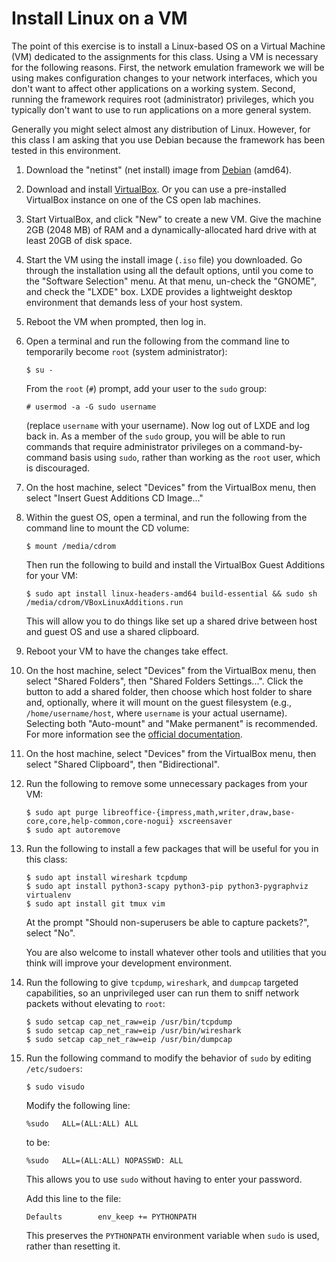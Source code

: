 # Install Linux on a VM

The point of this exercise is to install a Linux-based OS on a Virtual Machine
(VM) dedicated to the assignments for this class.  Using a VM is necessary for
the following reasons.  First, the network emulation framework we will be using
makes configuration changes to your network interfaces, which you don't want to
affect other applications on a working system.  Second, running the framework
requires root (administrator) privileges, which you typically don't want to use
to run applications on a more general system.

Generally you might select almost any distribution of Linux.  However, for this
class I am asking that you use Debian because the framework has been tested in
this environment.  

1. Download the "netinst" (net install) image from
   [Debian](https://www.debian.org/download) (amd64).

2. Download and install
   [VirtualBox](https://www.virtualbox.org/wiki/Downloads).  Or you can use a
   pre-installed VirtualBox instance on one of the CS open lab machines.

3. Start VirtualBox, and click "New" to create a new VM.  Give the machine 2GB
   (2048 MB) of RAM and a dynamically-allocated hard drive with at least 20GB
   of disk space.

4. Start the VM using the install image (`.iso` file) you downloaded.  Go
   through the installation using all the default options, until you come to
   the "Software Selection" menu.  At that menu, un-check the "GNOME", and
   check the "LXDE" box. LXDE provides a lightweight desktop environment that
   demands less of your host system.

5. Reboot the VM when prompted, then log in.

6. Open a terminal and run the following from the command line to temporarily
   become `root` (system administrator):

   ```
   $ su -
   ```

   From the `root` (`#`) prompt, add your user to the `sudo` group:

   ```
   # usermod -a -G sudo username
   ```

   (replace `username` with your username).  Now log out of LXDE and log back
   in.  As a member of the `sudo` group, you will be able to run commands that
   require administrator privileges on a command-by-command basis using `sudo`,
   rather than working as the `root` user, which is discouraged.

7. On the host machine, select "Devices" from the VirtualBox menu, then select
   "Insert Guest Additions CD Image..."
   
8. Within the guest OS, open a terminal, and run the following from the command
   line to mount the CD volume:
   
   ```
   $ mount /media/cdrom
   ```
   
   Then run the following to build and install the VirtualBox Guest Additions
   for your VM:
   
   ```
   $ sudo apt install linux-headers-amd64 build-essential && sudo sh /media/cdrom/VBoxLinuxAdditions.run
   ```

   This will allow you to do things like set up a shared drive between host and
   guest OS and use a shared clipboard.

9. Reboot your VM to have the changes take effect.

10. On the host machine, select "Devices" from the VirtualBox menu, then select
    "Shared Folders", then "Shared Folders Settings...".  Click the button to
    add a shared folder, then choose which host folder to share and, optionally,
    where it will mount on the guest filesystem (e.g., `/home/username/host`, where
    `username` is your actual username).  Selecting both "Auto-mount" and
    "Make permanent" is recommended.  For more information see the [official
    documentation](https://docs.oracle.com/en/virtualization/virtualbox/6.0/user/sharedfolders.html).
   
11. On the host machine, select "Devices" from the VirtualBox menu, then select
    "Shared Clipboard", then "Bidirectional".

12. Run the following to remove some unnecessary
    packages from your VM:

    ```
    $ sudo apt purge libreoffice-{impress,math,writer,draw,base-core,core,help-common,core-nogui} xscreensaver
    $ sudo apt autoremove
    ```

13. Run the following to install a few packages that will be useful for you in
    this class:

    ```
    $ sudo apt install wireshark tcpdump
    $ sudo apt install python3-scapy python3-pip python3-pygraphviz virtualenv
    $ sudo apt install git tmux vim
    ```

    At the prompt "Should non-superusers be able to capture packets?", select
    "No".

    You are also welcome to install whatever other tools and utilities that you
    think will improve your development environment.

14. Run the following to give `tcpdump`, `wireshark`, and `dumpcap` targeted capabilities,
    so an unprivileged user can run them to sniff network packets without elevating to `root`:
    ```
    $ sudo setcap cap_net_raw=eip /usr/bin/tcpdump
    $ sudo setcap cap_net_raw=eip /usr/bin/wireshark
    $ sudo setcap cap_net_raw=eip /usr/bin/dumpcap
    ```

15. Run the following command to modify the behavior of `sudo` by editing
    `/etc/sudoers`:

    ```
    $ sudo visudo
    ```

    Modify the following line:
    ```
    %sudo   ALL=(ALL:ALL) ALL
    ```
    to be:
    ```
    %sudo   ALL=(ALL:ALL) NOPASSWD: ALL
    ```
    This allows you to use `sudo` without having to enter your password.

    Add this line to the file:
    ```
    Defaults        env_keep += PYTHONPATH
    ```
    This preserves the `PYTHONPATH` environment variable when `sudo` is used,
    rather than resetting it.
